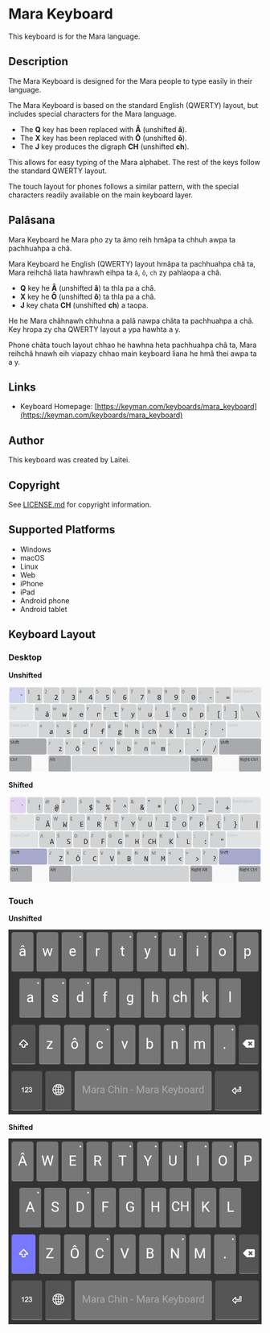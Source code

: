 # Mara Keyboard

This keyboard is for the Mara language.

## Description

The Mara Keyboard is designed for the Mara people to type easily in their language.

The Mara Keyboard is based on the standard English (QWERTY) layout, but includes special characters for the Mara language.

*   The **Q** key has been replaced with **Â** (unshifted **â**).
*   The **X** key has been replaced with **Ô** (unshifted **ô**).
*   The **J** key produces the digraph **CH** (unshifted **ch**).

This allows for easy typing of the Mara alphabet. The rest of the keys follow the standard QWERTY layout.

The touch layout for phones follows a similar pattern, with the special characters readily available on the main keyboard layer.

## Palâsana

Mara Keyboard he Mara pho zy ta âmo reih hmâpa ta chhuh awpa ta pachhuahpa a châ.

Mara Keyboard he English (QWERTY) layout hmâpa ta pachhuahpa châ ta, Mara reihchâ liata hawhrawh eihpa ta `â`, `ô`, `ch` zy pahlaopa a châ.

*   **Q** key he **Â** (unshifted **â**) ta thla pa a châ.
*   **X** key he **Ô** (unshifted **ô**) ta thla pa a châ.
*   **J** key chata **CH** (unshifted **ch**) a taopa.

He he Mara châhnawh chhuhna a palâ nawpa châta ta pachhuahpa a châ. Key hropa zy cha QWERTY layout a ypa hawhta a y.

Phone châta touch layout chhao he hawhna heta pachhuahpa châ ta, Mara reihchâ hnawh eih viapazy chhao main keyboard liana he hmâ thei awpa ta a y.

## Links

* Keyboard Homepage: [https://keyman.com/keyboards/mara_keyboard](https://keyman.com/keyboards/mara_keyboard)

## Author

This keyboard was created by Laitei.

## Copyright

See [LICENSE.md](LICENSE.md) for copyright information.

## Supported Platforms

*   Windows
*   macOS
*   Linux
*   Web
*   iPhone
*   iPad
*   Android phone
*   Android tablet

## Keyboard Layout

### Desktop

**Unshifted**

![Desktop Layout](source/screenshots/PC_Unshifted.png)

**Shifted**

![Desktop Layout Shifted](source/screenshots/PC_Shifted.png)

### Touch

**Unshifted**

![Touch Layout](source/screenshots/Phone_Unshifted.jpg)

**Shifted**

![Touch Layout Shifted](source/screenshots/Phone_Shifted.jpg)
